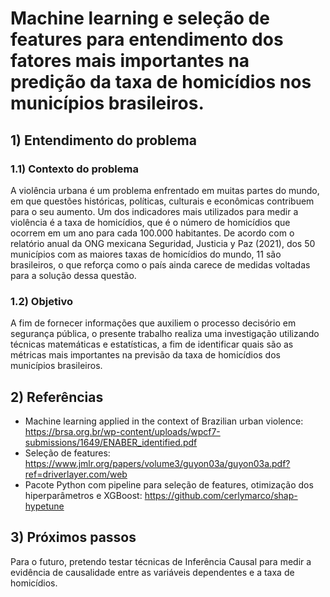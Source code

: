 # Machine learning e seleção de features para entendimento dos fatores mais importantes na predição da taxa de homicídios nos municípios brasileiros.
## 1) Entendimento do problema
### 1.1) Contexto do problema
A violência urbana é um problema enfrentado em muitas partes do mundo, em que questões históricas, políticas, culturais e econômicas contribuem para o seu aumento.
Um dos indicadores mais utilizados para medir a violência é a taxa de homicídios, que é o número de homicídios que ocorrem em um ano para cada 100.000 habitantes. De acordo com o relatório anual da ONG mexicana Seguridad, Justicia y Paz (2021), dos 50 municípios com as maiores taxas de homicídios do mundo, 11 são brasileiros, o que reforça como o país ainda carece de medidas voltadas para a solução dessa questão.
### 1.2) Objetivo
A fim de fornecer informações que auxiliem o processo decisório em segurança pública, o presente trabalho realiza uma investigação utilizando técnicas matemáticas e estatísticas, a fim de identificar quais são as métricas mais importantes na previsão da taxa de homicídios dos municípios brasileiros.
## 2) Referências
- Machine learning applied in the context of Brazilian urban violence: https://brsa.org.br/wp-content/uploads/wpcf7-submissions/1649/ENABER_identified.pdf
- Seleção de features: https://www.jmlr.org/papers/volume3/guyon03a/guyon03a.pdf?ref=driverlayer.com/web
- Pacote Python com pipeline para seleção de features, otimização dos hiperparâmetros e XGBoost: https://github.com/cerlymarco/shap-hypetune
## 3) Próximos passos
Para o futuro, pretendo testar técnicas de Inferência Causal para medir a evidência de causalidade entre as variáveis dependentes e a taxa de homicídios.
